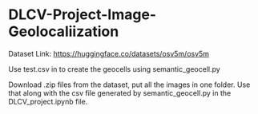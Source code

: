 # DLCV-Project-Image-Geolocaliization
Dataset Link: https://huggingface.co/datasets/osv5m/osv5m

Use test.csv in to create the geocells using semantic_geocell.py

Download .zip files from the dataset, put all the images in one folder. Use that along with the csv file generated by semantic_geocell.py in the DLCV_project.ipynb file.
